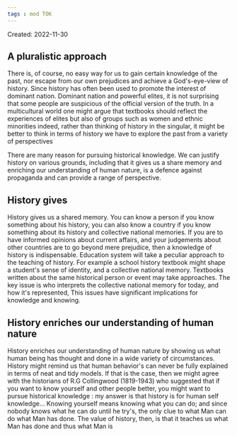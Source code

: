 ```yaml
---
tags : mod TOK
---
```

Created: 2022-11-30 

## A pluralistic approach 
There is, of course, no easy way for us to gain certain knowledge of the past, nor escape from our own prejudices and achieve a God's-eye-view of history. Since history has often been used to promote the interest of dominant nation. Dominant nation and powerful elites, it is not surprising that some people are suspicious of the official version of the truth. In a multicultural world one might argue that textbooks should reflect the experiences of elites but also of groups such as women and ethnic minorities indeed, rather than thinking of history in the singular, it might be better to think in terms of history we have to explore the past from a variety of perspectives 

There are many reason for pursuing historical knowledge. We can justify history on various grounds, including that it gives us a share memory and enriching our understanding of human nature, is a defence against propaganda and can provide a range of perspective.


## History gives
History gives us a shared memory. You can know a person if you know something about his history, you can also know a country if you know something about its history and collective national memories. If you are to have informed opinions about current affairs, and your judgements about other countries are to go beyond mere prejudice, then a knowledge of history is indispensable. Education system will take a peculiar approach to the teaching of history. For example a school history textbook might shape a student's sense of identity, and a collective national memory. Textbooks written about the same historical person or event may take approaches. 
The key issue is who interprets the collective national memory for today, and how it's represented, This issues have significant implications for knowledge and knowing. 

## History enriches our understanding of human nature
History enriches our understanding of human nature by showing us what human being has thought and done in a wide variety of circumstances. History might remind us that human behavior's can never be fully explained in terms of neat and tidy models. If that is the case, then we might agree with the historians of R.G Collingwood (1819-1943) who suggested that if you want to know yourself and other people better, you might want to pursue historical knowledge :
my answer is that history is for human self knowledge... Knowing yourself means knowing what you can do; and since nobody knows what he can do until he try's, the only clue to what Man can do what Man has done. The value of history, then, is that it teaches us what Man has done and thus what Man is